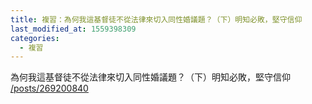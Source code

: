 ```yaml
---
title: 複習：為何我這基督徒不從法律來切入同性婚議題？（下）明知必敗，堅守信仰
last_modified_at: 1559398309
categories:
  - 複習
---
```


<p>為何我這基督徒不從法律來切入同性婚議題？（下）明知必敗，堅守信仰<br>
<a href="/posts/269200840" target="_blank">/posts/269200840</a></p>

<p>&nbsp;</p>

